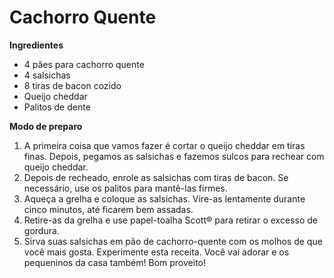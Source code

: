 #	Cachorro Quente

**Ingredientes**

- 4 pães para cachorro quente
- 4 salsichas
- 8 tiras de bacon cozido
- Queijo cheddar
- Palitos de dente

**Modo de preparo**

1. A primeira coisa que vamos fazer é cortar o queijo cheddar em tiras finas. Depois, pegamos as salsichas e fazemos sulcos para rechear com queijo cheddar.
2. Depois de recheado, enrole as salsichas com tiras de bacon. Se necessário, use os palitos para mantê-las firmes.
3. Aqueça a grelha e coloque as salsichas. Vire-as lentamente durante cinco minutos, até ficarem bem assadas.
4. Retire-as da grelha e use papel-toalha Scott® para retirar o excesso de gordura.
5. Sirva suas salsichas em pão de cachorro-quente com os molhos de que você mais gosta. Experimente esta receita. Você vai adorar e os pequeninos da casa também! Bom proveito!